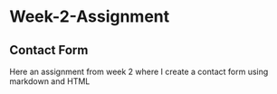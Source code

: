 # Week-2-Assignment

## Contact Form 

Here an assignment from week 2 where I create a contact form using markdown and HTML

